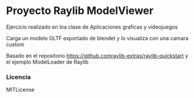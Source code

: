 # Proyecto Raylib ModelViewer

Ejercicio realizado en loa clase de Aplicaciones graficas y videojuegos

Carga un modelo GLTF exportado de blendet y lo visualiza con una camara custom

Basado en el repositorio https://github.comraylib-extras/raylib-quickstart y el ejemplo ModelLoader de Raylib 

### Licencia
MITLicense